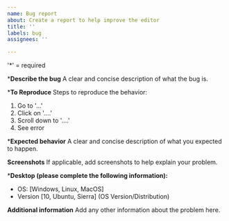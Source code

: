 ```yaml
---
name: Bug report
about: Create a report to help improve the editor
title: ''
labels: bug
assignees: ''

---
```


'*' = required

***Describe the bug**
A clear and concise description of what the bug is.

***To Reproduce**
Steps to reproduce the behavior:
1. Go to '...'
2. Click on '....'
3. Scroll down to '....'
4. See error

***Expected behavior**
A clear and concise description of what you expected to happen.

**Screenshots**
If applicable, add screenshots to help explain your problem.

***Desktop (please complete the following information):**
 - OS: [Windows, Linux, MacOS]
 - Version [10, Ubuntu, Sierra] (OS Version/Distribution)

**Additional information**
Add any other information about the problem here.
